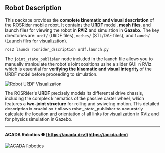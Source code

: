 ## Robot Description

This package provides the **complete kinematic and visual description** of the ROSRider mobile robot.
It contains the **URDF** model, **mesh files**, and launch files for viewing the robot in **RVIZ** and simulation in **Gazebo.**
The key directories are: `urdf/` (URDF files), `meshes/` (STL/DAE files), and `launch/` (Launch files for visualization).

```commandline
ros2 launch rosrider_description urdf.launch.py
```

The `joint_state_publisher` node included in the launch file allows you to manually manipulate the robot's
joint positions using a slider GUI in RViz, which is essential for **verifying the kinematic and visual integrity**
of the URDF model before proceeding to simulation.

![Robot URDF Visualization](https://docs.acada.dev/rosrider_doc/images/rosrider/rosrider_description.png)

The ROSRider's **URDF** precisely models its differential drive chassis, including the complex kinematics of
the passive caster wheel, which features a **two-joint structure** for rolling and swiveling motion.
This detailed description is crucial as it allows robot_state_publisher to accurately calculate the location
and orientation of all links for visualization in RViz and for physics simulation in Gazebo.

---
#### ACADA Robotics ● [https://acada.dev](https://acada.dev)  
![ACADA Robotics](https://docs.acada.dev/rosrider_doc/images/logo.svg)

